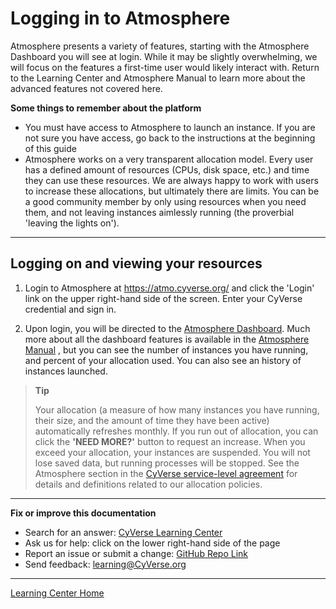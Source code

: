 # Logging in to Atmosphere

Atmosphere presents a variety of features, starting with the Atmosphere
Dashboard you will see at login. While it may be slightly overwhelming,
we will focus on the features a first-time user would likely interact
with. Return to the Learning Center and Atmosphere Manual to learn more
about the advanced features not covered here.

**Some things to remember about the platform**

-   You must have access to Atmosphere to launch an instance. If you are
    not sure you have access, go back to the instructions at the
    beginning of this guide
-   Atmosphere works on a very transparent allocation model. Every user
    has a defined amount of resources (CPUs, disk space, etc.) and time
    they can use these resources. We are always happy to work with users
    to increase these allocations, but ultimately there are limits. You
    can be a good community member by only using resources when you need
    them, and not leaving instances aimlessly running (the proverbial
    'leaving the lights on').

------------------------------------------------------------------------

## Logging on and viewing your resources

 1.  Login to Atmosphere at <https://atmo.cyverse.org/> and click the
     'Login' link on the upper right-hand side of the screen. Enter
     your CyVerse credential and sign in.

 2.  Upon login, you will be directed to the [Atmosphere
     Dashboard](https://atmo.cyverse.org/application/dashboard). Much
     more about all the dashboard features is available in the
     [Atmosphere
     Manual](https://wiki.cyverse.org/wiki/display/atmman/About+the+Atmosphere+Dashboard)
     , but you can see the number of instances you have running, and
     percent of your allocation used. You can also see an history of
     instances launched.

> **Tip**
>
> Your allocation (a measure of how many instances you have running,
> their size, and the amount of time they have been active)
> automatically refreshes monthly. If you run out of allocation, you
> can click the **'NEED MORE?'** button to request an increase. When
> you exceed your allocation, your instances are suspended. You will
> not lose saved data, but running processes will be stopped. See
> the Atmosphere section in the [CyVerse service-level
> agreement](http://www.cyverse.org/service-level-agreement#Atmo)
> for details and definitions related to our allocation policies.

------------------------------------------------------------------------

**Fix or improve this documentation**

-   Search for an answer: [CyVerse Learning Center](https://learning.cyverse.org/en/latest/)
-   Ask us for help: click on the lower right-hand side of the page
-   Report an issue or submit a change: [GitHub Repo Link](https://github.com/CyVerse-learning-materials/atmosphere_guide/tree/mkdocs)
-   Send feedback: [learning@CyVerse.org](learning@CyVerse.org)

------------------------------------------------------------------------

[Learning Center Home](http://learning.cyverse.org/)